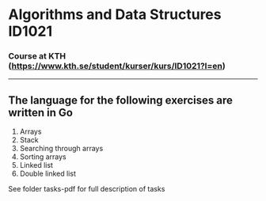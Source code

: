# Algorithms and Data Structures ID1021
### Course at KTH (https://www.kth.se/student/kurser/kurs/ID1021?l=en)
--- 
## The language for the following exercises are written in Go
1. Arrays  
2. Stack
3. Searching through arrays
4. Sorting arrays
5. Linked list
6. Double linked list

See folder tasks-pdf for full description of tasks